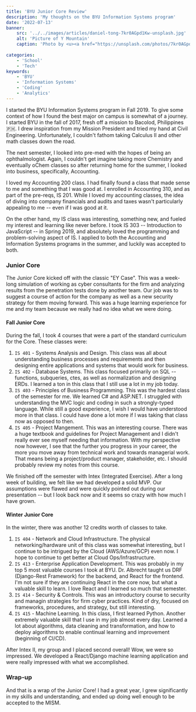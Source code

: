 ```yaml
---
title: 'BYU Junior Core Review'
description: 'My thoughts on the BYU Information Systems program'
date: '2022-07-13'
banner:
    src: '../../images/articles/daniel-tong-7kr0AGpd1Kw-unsplash.jpg'
    alt: 'Picture of Y Mountain'
    caption: 'Photo by <u><a href="https://unsplash.com/photos/7kr0AGpd1Kw">Daniel Tong</a></u> on Unsplash'
  
categories:
    - 'School'
    - 'Tech'
keywords:
    - 'BYU'
    - 'Information Systems'
    - 'Coding'
    - 'Analytics'
---
```


I started the BYU Information Systems program in Fall 2019. To give some context of how I found the best major on campus is somewhat of a journey. I started BYU in the fall of 2017, fresh off a mission to Bacolod, Philippines 🇵🇭. I drew inspiration from my Mission President and tried my hand at Civil Engineering. Unfortunately, I couldn't fathom taking Calculus II and other math classes down the road.

The next semester, I looked into pre-med with the hopes of being an ophthalmologist. Again, I couldn't get imagine taking more Chemistry and eventually oChem classes so after returning home for the summer, I looked into business, specifically, Accounting.

I loved my Accounting 200 class. I had finally found a class that made sense to me and something that I was good at. I enrolled in Accounting 310, and as part of the pre-reqs, IS 201. While I loved my accounting classes, the idea of diving into company financials and audits and taxes wasn't particularly appealing to me -- even if I was good at it.

On the other hand, my IS class was interesting, something new, and fueled my interest and learning like never before. I took IS 303 -- Introduction to JavaScript -- in Spring 2019, and absolutely loved the programming and problem-solving aspect of IS. I applied to both the Accounting and Information Systems programs in the summer, and luckily was accepted to both.

### Junior Core
The Junior Core kicked off with the classic "EY Case". This was a week-long simulation of working as cyber consultants for the firm and analyzing results from the penetration tests done by another team. Our job was to suggest a course of action for the company as well as a new security strategy for them moving forward. This was a huge learning experience for me and my team because we really had no idea what we were doing.

#### Fall Junior Core
During the fall, I took 4 courses that were a part of the standard curriculum for the Core. These classes were:
1. `IS 401` - Systems Analysis and Design. This class was all about understanding business processes and requirements and then designing entire applications and systems that would work for business.
2. `IS 402` - Database Systems. This class focused primarily on SQL -- functions, subqueries, ctes, as well as normalization and designing ERDs. I learned a ton in this class that I still use a lot in my job today.
3. `IS 403` - Principles of Business Programming. This was the hardest class of the semester for me. We learned C# and ASP.NET. I struggled with understanding the MVC logic and coding in such a strongly-typed language. While still a good experience, I wish I would have understood more in that class. I could have done a lot more if I was taking that class now as opposed to then.
4. `IS 405` - Project Mangement. This was an interesting course. There was a huge textbook and guidelines for Project Management and I didn't really ever see myself needing that information. With my perspective now however, I see that the further you progress in your career, the more you move away from technical work and towards managerial work. That means being a project/product manager, stakeholder, etc. I should probably review my notes from this course.

We finished off the semester with Intex (Integrated Exercise). After a long week of building, we felt like we had developed a solid MVP. Our assumptions were flawed and were quickly pointed out during our presentation -- but I look back now and it seems so crazy with how much I have grown.

#### Winter Junior Core
In the winter, there was another 12 credits worth of classes to take. 
1. `IS 404` - Network and Cloud Infrastructure. The physical networking/hardware unit of this class was somewhat interesting, but I continue to be intrigued by the Cloud (AWS/Azure/GCP) even now. I hope to continue to get better at Cloud Ops/Infrastructure.
2. `IS 413` - Enterprise Application Development. This was probably in my top 5 most valuable courses I took at BYU. Dr. Albrecht taught us DRF (Django-Rest Framework) for the backend, and React for the frontend. I'm not sure if they are continuing React in the core now, but what a valuable skill to learn. I love React and I learned so much that semester.
3. `IS 414` - Security & Controls. This was an introductory course to security and managin strategies for firm cyber practices. Kind of dry, focused on frameworks, procedures, and strategy, but still interesting.
4. `IS 415` - Machine Learning. In this class, I first learned Python. Another extremely valuable skill that I use in my job almost every day. Learned a lot about algorithms, data cleaning and transformation, and how to deploy algorithms to enable continual learning and improvement (beginning of CI/CD).

After Intex II, my group and I placed second overall! Wow, we were so impressed. We developed a React/Django machine learning application and were really impressed with what we accomplished.
### Wrap-up
And that is a wrap of the Junior Core! I had a great year, I grew significantly in my skills and understanding, and ended up doing well enough to be accepted to the MISM.